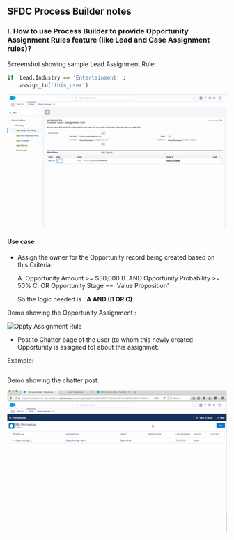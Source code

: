 ## SFDC Process Builder notes

### I. How to use Process Builder to provide Opportunity Assignment Rules feature (like Lead and Case Assignment rules)?


Screenshot showing sample Lead Assignment Rule:

``` python
if  Lead.Industry == 'Entertainment' :
	assign_to('this_user')
```

![Lead Assignment Rule](./lead-assignment-rule.png)


#### Use case

- Assign the owner for the Opportunity record being created based on this Criteria:

	A. Opportunity.Amount            >= $30,000
	B. AND Opportunity.Probability   >=  50% 
	C. OR Opportunity.Stage == 'Value Proposition'
	
	So the logic needed is : **A AND (B OR C)**


Demo showing the Opportunity Assignment :

![Oppty Assignment Rule](./oppty-routing-2.gif)


- Post to Chatter page of the user (to whom this newly created Opportunity is assigned to) about this assignmet:

Example:
``` Opportunity: 800 solar panels with amount: 34,000 in stage:Value Proposition is just routed to you!
```

Demo showing the chatter post:

![Oppty Assignment Rule](./oppty-routing-with-chatter-post.gif)



	

 
